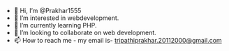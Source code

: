 - 👋 Hi, I’m @Prakhar1555
- 👀 I’m interested in webdevelopment.
- 🌱 I’m currently learning PHP.
- 💞️ I’m looking to collaborate on web development.
- 📫 How to reach me - my email is- tripathiprakhar.20112000@gmail.com

<!---
Prakhar1555/Prakhar1555 is a ✨ special ✨ repository because its `README.md` (this file) appears on your GitHub profile.
You can click the Preview link to take a look at your changes.
--->
